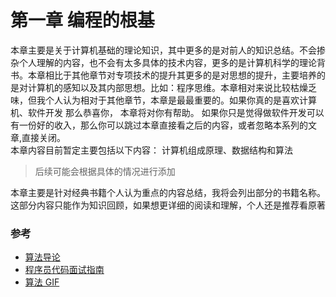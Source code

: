 # 第一章  编程的根基  
本章主要是关于计算机基础的理论知识，其中更多的是对前人的知识总结。不会掺杂个人理解的内容，也不会有太多具体的技术内容，更多的是计算机科学的理论背书。本章相比于其他章节对专项技术的提升其更多的是对思想的提升，主要培养的是对计算机的感知以及其内部思想。比如：程序思维。本章相对来说比较枯燥乏味，但我个人认为相对于其他章节，本章是最最重要的。如果你真的是喜欢计算机、软件开发 那么恭喜你， 本章将对你有帮助。 如果你只是觉得做软件开发可以有一份好的收入，那么你可以跳过本章直接看之后的内容，或者忽略本系列的文章,直接关闭。   
本章内容目前暂定主要包括以下内容： 计算机组成原理、数据结构和算法    
> 后续可能会根据具体的情况进行添加        

本章主要是针对经典书籍个人认为重点的内容总结，我将会列出部分的书籍名称。这部分内容只能作为知识回顾，如果想更详细的阅读和理解，个人还是推荐看原著  

### 参考  
* [算法导论]()   
* [程序员代码面试指南]()
* [算法 GIF ](https://visualgo.net/en)
 






